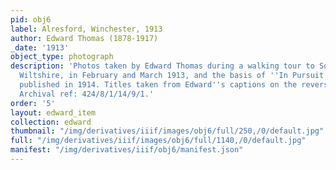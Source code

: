 ```yaml
---
pid: obj6
label: Alresford, Winchester, 1913
author: Edward Thomas (1878-1917)
_date: '1913'
object_type: photograph
description: 'Photos taken by Edward Thomas during a walking tour to Somerset and
  Wiltshire, in February and March 1913, and the basis of ''In Pursuit of Spring'',
  published in 1914. Titles taken from Edward''s captions on the reverse. 72 x 100mm.
  Archival ref: 424/8/1/14/9/1.'
order: '5'
layout: edward_item
collection: edward
thumbnail: "/img/derivatives/iiif/images/obj6/full/250,/0/default.jpg"
full: "/img/derivatives/iiif/images/obj6/full/1140,/0/default.jpg"
manifest: "/img/derivatives/iiif/obj6/manifest.json"
---
```

